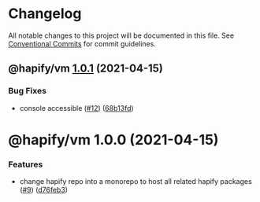 # Changelog

All notable changes to this project will be documented in this file. See
[Conventional Commits](https://conventionalcommits.org) for commit guidelines.

## @hapify/vm [1.0.1](https://github.com/hapify/hapify/compare/@hapify/vm@1.0.0...@hapify/vm@1.0.1) (2021-04-15)


### Bug Fixes

* console accessible ([#12](https://github.com/hapify/hapify/issues/12)) ([68b13fd](https://github.com/hapify/hapify/commit/68b13fdc238bfa0c449f801ff7c0ba323945dfdb))

# @hapify/vm 1.0.0 (2021-04-15)


### Features

* change hapify repo into a monorepo to host all related hapify packages ([#9](https://github.com/hapify/hapify/issues/9)) ([d76feb3](https://github.com/hapify/hapify/commit/d76feb3683a045dad2a38df024c0e2521f64bb23))
